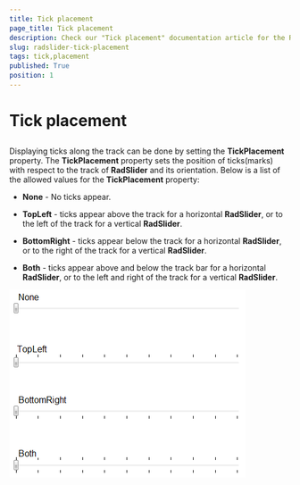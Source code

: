 ```yaml
---
title: Tick placement
page_title: Tick placement
description: Check our "Tick placement" documentation article for the RadSlider WPF control.
slug: radslider-tick-placement
tags: tick,placement
published: True
position: 1
---
```


# Tick placement



## 

Displaying ticks along the track can be done by setting the __TickPlacement__ property. The __TickPlacement__ property sets the position of ticks(marks) with respect to the track of __RadSlider__ and its orientation. Below is a list of the allowed values for the __TickPlacement__ property:

* __None__ - No ticks appear.

* __TopLeft__ - ticks appear above the track for a horizontal __RadSlider__, or to the left of the track for a vertical __RadSlider__.

* __BottomRight__ - ticks appear below the track for a horizontal __RadSlider__, or to the right of the track for a vertical __RadSlider__.

* __Both__ - ticks appear above and below the track bar for a horizontal __RadSlider__, or to the left and right of the track for a vertical __RadSlider__. 

![](images/radslider_features_tickplacement.png)

